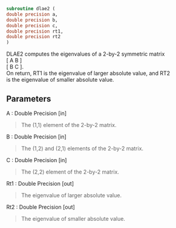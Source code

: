 ```fortran  
subroutine dlae2 (  
double precision a,  
double precision b,  
double precision c,  
double precision rt1,  
double precision rt2  
)  
```  
  
DLAE2  computes the eigenvalues of a 2-by-2 symmetric matrix  
[  A   B  ]  
[  B   C  ].  
On return, RT1 is the eigenvalue of larger absolute value, and RT2  
is the eigenvalue of smaller absolute value.  
  
## Parameters  
A : Double Precision [in]  
> The (1,1) element of the 2-by-2 matrix.  
  
B : Double Precision [in]  
> The (1,2) and (2,1) elements of the 2-by-2 matrix.  
  
C : Double Precision [in]  
> The (2,2) element of the 2-by-2 matrix.  
  
Rt1 : Double Precision [out]  
> The eigenvalue of larger absolute value.  
  
Rt2 : Double Precision [out]  
> The eigenvalue of smaller absolute value.  
  
